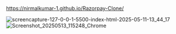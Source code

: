 https://nirmalkumar-1.github.io/Razorpay-Clone/

![screencapture-127-0-0-1-5500-index-html-2025-05-11-13_44_17](https://github.com/user-attachments/assets/413b0c33-f333-44c0-9464-40aa1440ab23)
![Screenshot_20250513_115248_Chrome](https://github.com/user-attachments/assets/76d803c7-e7a1-4413-9ce2-8a967816a173)
